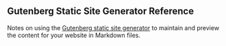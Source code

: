 ## Gutenberg Static Site Generator Reference

Notes on using the [Gutenberg static site generator](https://getgutenberg.io) to maintain and preview the content for your website in Markdown files.

